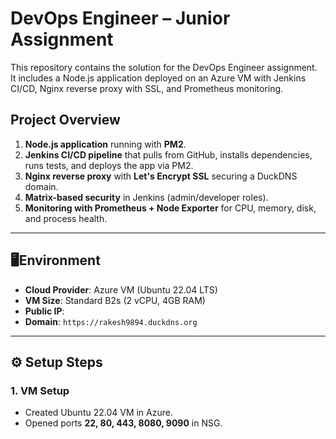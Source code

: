 # DevOps Engineer – Junior Assignment

This repository contains the solution for the DevOps Engineer assignment.  
It includes a Node.js application deployed on an Azure VM with Jenkins CI/CD, Nginx reverse proxy with SSL, and Prometheus monitoring.

## Project Overview
1. **Node.js application** running with **PM2**.  
2. **Jenkins CI/CD pipeline** that pulls from GitHub, installs dependencies, runs tests, and deploys the app via PM2.  
3. **Nginx reverse proxy** with **Let's Encrypt SSL** securing a DuckDNS domain.  
4. **Matrix-based security** in Jenkins (admin/developer roles).  
5. **Monitoring with Prometheus + Node Exporter** for CPU, memory, disk, and process health.  

---

## 🖥Environment
- **Cloud Provider**: Azure VM (Ubuntu 22.04 LTS)  
- **VM Size**: Standard B2s (2 vCPU, 4GB RAM)  
- **Public IP**: 
- **Domain**: `https://rakesh9894.duckdns.org`  

---

## ⚙️ Setup Steps

### 1. VM Setup
- Created Ubuntu 22.04 VM in Azure.  
- Opened ports **22, 80, 443, 8080, 9090** in NSG.  






